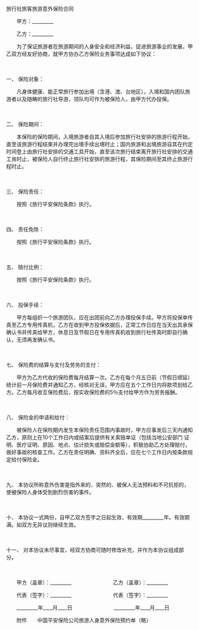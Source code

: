 



旅行社旅客旅游意外保险合同



 

　　甲方：_________　　

　　乙方：_________　　

　　为了保证旅游者在旅游期间的人身安全和经济利益，促进旅游事业的发展，甲乙双方经友好协商，就甲方协办乙方保险业务事项达成如下协议：

　　

一、
保险对象：

　　凡身体健康、能正常旅行参加出境（含港、澳、台地区），入境和国内团队旅游者以及随畴的旅行社导游，领队均可作为被保险人，由甲方代办投保。

　　

二、
保险期间：

　　本保险的保险期间，入境旅游者自其入境后参加旅行社安排的旅游行程开始，直至该旅游行程结束并办理完出境手续出境时止；国内旅游和出境旅游自其在约定时间登上由旅行社安排的交通工具开始，直至该次旅行结束离开旅行社安排的交通工肯时止，被保险人自行终止旅行社安排的旅游行程，其保险期间至其终止旅游行程时止。

　　

三、
保险责任：

　　按照《旅行平安保险条款》执行。

　　

四、
责任免除：

　　按照《旅行平安保险条款》执行。

　　

五、
赔付比例：

　　按照《旅行平安保险条款》执行。

　　

六、
投保手续：

　　甲方每组织一个旅游团队，应在出团前向乙方办理投保手续。甲方将投保单传真至乙方专用传真机，乙方在收到甲方投保依据后，正常工作日应在当天出具承保确认书并传真给甲方，休息日及节假日在专用传真机收到旅行社传真时即自行确认，无须再发确认书。

　　

七、
保险费的结算与支付及劳务的支付：

　　甲方为乙方代收的保险费每月结算一次。乙方在每个月五日前（节假日顺延）统计前一月保险费并通知乙方，经核对无误，甲方应在五个工作日内将款项划给乙方。乙方每月收互保险费后，按实收保险费的5％支付给甲方作为劳务报酬。

　　

八、
保险金的申请和给付：

　　被保险人在保险期内发生本保险责任范围内事故时，甲方应事发后三天内通知乙方，原则上在10个工作日内或结案后提供有关索赔单证（包括当地公安部门 证明、医疗证明、原因、地点、估计损失或赔偿金额等），积极协助乙方处理赔付，做好事故的核查工作。乙方在责任明确、资料齐全后，应在七个工作日内按条款规定给付保险金。

　　

九、
本协议所称意外伤害是指外来的、突然的、被保人无法预料和不可抗拒的，使被保险人身体受到剧烈伤害的事件。

　　

十、
本协议一式两份，自甲乙双方签字之日起生效，有效期_________年。有效期满。如双方无异议则继续生效。

　　

十一、
对本协议未尽事宜，经双方协商可随时修改补充，并作为本协议组成部分。

　　

　　甲方（盖章）：_________　　　　　　　　乙方（盖章）：_________　　

　　代表（签字）：_________　　　　　　　　代表（签字）：_________　　

　　_________年____月____日　　　　　　　　_________年____月____日

　　附件　　中国平安保险公司旅游人身意外保险预约单（略）